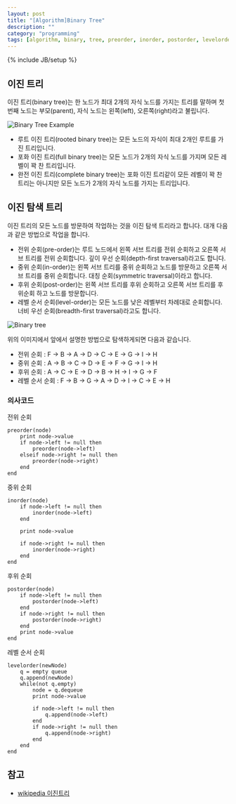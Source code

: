 ```yaml
---
layout: post
title: "[Algorithm]Binary Tree"
description: ""
category: "programming"
tags: [algorithm, binary, tree, preorder, inorder, postorder, levelorder]
---
```

{% include JB/setup %}

## 이진 트리

이진 트리(binary tree)는 한 노드가 최대 2개의 자식 노드를 가지는 트리를 말하며 첫 번째 노드는 부모(parent), 자식 노드는 왼쪽(left), 오른쪽(right)라고 불립니다.

![Binary Tree Example](http://upload.wikimedia.org/wikipedia/commons/f/f7/Binary_tree.svg)

* 루트 이진 트리(rooted binary tree)는 모든 노드의 자식이 최대 2개인 루트를 가진 트리입니다.
* 포화 이진 트리(full binary tree)는 모든 노드가 2개의 자식 노드를 가지며 모든 레벨이 꽉 찬 트리입니다.
* 완전 이진 트리(complete binary tree)는 포화 이진 트리같이 모든 레벨이 꽉 찬 트리는 아니지만 모든 노드가 2개의 자식 노드를 가지는 트리입니다.


## 이진 탐색 트리

이진 트리의 모든 노드를 방문하여 작업하는 것을 이진 탐색 트리라고 합니다. 대개 다음과 같은 방법으로 작업을 합니다.

* 전위 순회(pre-order)는 루트 노드에서 왼쪽 서브 트리를 전위 순회하고 오른쪽 서브 트리를 전위 순회합니다. 깊이 우선 순회(depth-first traversal)라고도 합니다.
* 중위 순회(in-order)는 왼쪽 서브 트리를 중위 순회하고 노드를 방문하고 오른쪽 서브 트리를 중위 순회합니다. 대칭 순회(symmetric traversal)이라고 합니다.
* 후위 순회(post-order)는 왼쪽 서브 트리를 후위 순회하고 오른쪽 서브 트리를 후위순회 하고 노드를 방문합니다. 
* 레벨 순서 순회(level-order)는 모든 노드를 낮은 레벨부터 차례대로 순회합니다. 너비 우선 순회(breadth-first traversal)라고도 합니다.

![Binary tree](http://upload.wikimedia.org/wikipedia/commons/6/67/Sorted_binary_tree.svg)

위의 이미지에서 앞에서 설명한 방법으로 탐색하게되면 다음과 같습니다.

* 전위 순회 : F -> B -> A -> D -> C -> E -> G -> I -> H
* 중위 순회 : A -> B -> C -> D -> E -> F -> G -> I -> H
* 후위 순회 : A -> C -> E -> D -> B -> H -> I -> G -> F
* 레벨 순서 순회 : F -> B -> G -> A -> D -> I -> C -> E -> H

### 의사코드

전위 순회

	preorder(node)
		print node->value
		if node->left != null then
			preorder(node->left)
		elseif node->right != null then
			preorder(node->right)
		end
	end

중위 순회

	inorder(node)
		if node->left != null then
			inorder(node->left)
		end

		print node->value

		if node->right != null then
			inorder(node->right)
		end
	end

후위 순회

	postorder(node)
		if node->left != null then
			postorder(node->left)
		end
		if node->right != null then
			postorder(node->right)
		end
		print node->value
	end


레벨 순서 순회

	levelorder(newNode)
		q = empty queue
		q.append(newNode)
		while(not q.empty)
			node = q.dequeue
			print node->value

			if node->left != null then
				q.append(node->left)
			end
			if node->right != null then
				q.append(node->right)
			end
		end
	end

## 참고

- [wikipedia 이진트리](http://ko.wikipedia.org/wiki/이진트리)